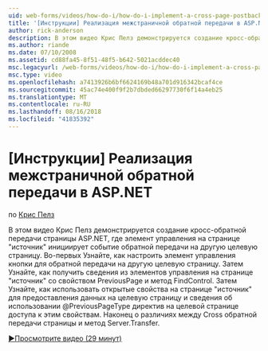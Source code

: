 ```yaml
---
uid: web-forms/videos/how-do-i/how-do-i-implement-a-cross-page-postback-in-aspnet
title: '[Инструкции] Реализация межстраничной обратной передачи в ASP.NET | Документация Майкрософт'
author: rick-anderson
description: В этом видео Крис Пелз демонстрируется создание кросс-обратной передачи страницы ASP.NET, где элемент управления на странице источник вызывает событие обратной передачи для другой целевой объект...
ms.author: riande
ms.date: 07/10/2008
ms.assetid: cd88fa45-8f51-48f5-b642-5021acddec40
msc.legacyurl: /web-forms/videos/how-do-i/how-do-i-implement-a-cross-page-postback-in-aspnet
msc.type: video
ms.openlocfilehash: a7413926b6bf6624169b48a701d916342bcaf4ce
ms.sourcegitcommit: 45ac74e400f9f2b7dbded66297730f6f14a4eb25
ms.translationtype: MT
ms.contentlocale: ru-RU
ms.lasthandoff: 08/16/2018
ms.locfileid: "41835392"
---
```

<a name="how-do-i-implement-a-cross-page-postback-in-aspnet"></a>[Инструкции] Реализация межстраничной обратной передачи в ASP.NET
====================
по [Крис Пелз](https://twitter.com/chrispels)

В этом видео Крис Пелз демонстрируется создание кросс-обратной передачи страницы ASP.NET, где элемент управления на странице "источник" инициирует событие обратной передачи на другую целевую страницу. Во-первых Узнайте, как настроить элемент управления кнопки для обратной передачи на другую целевую страницу. Затем Узнайте, как получить сведения из элементов управления на странице "источник" со свойством PreviousPage и метод FindControl. Затем Узнайте, как использовать открытые свойства на странице "источник" для предоставления данных на целевую страницу и сведения об использовании @PreviousPageType директив на целевой странице доступа к этим свойствам. Наконец о различиях между Cross обратной передачи страницы и метод Server.Transfer.

[&#9654;Просмотрите видео (29 минут)](https://channel9.msdn.com/Blogs/ASP-NET-Site-Videos/how-do-i-implement-a-cross-page-postback-in-aspnet)
